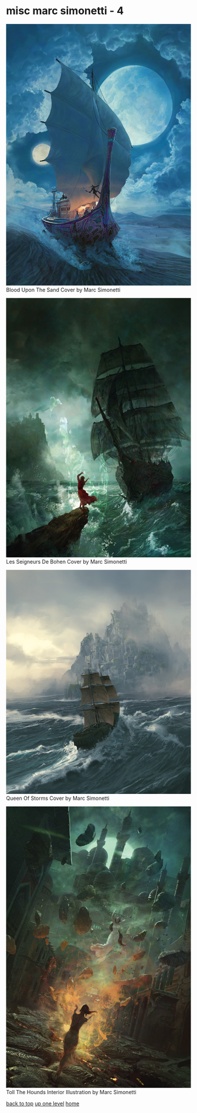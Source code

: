 # misc marc simonetti - 4
[![Blood Upon The Sand Cover by Marc Simonetti](/mobile/misc%20marc%20simonetti/blood%20upon%20the%20sand%20cover%20by%20marc%20simonetti.jpg "Blood Upon The Sand Cover by Marc Simonetti")](https://raw.githubusercontent.com/buckmanc/wallpapers/main/mobile/misc%20marc%20simonetti/blood%20upon%20the%20sand%20cover%20by%20marc%20simonetti.jpg)\
Blood Upon The Sand Cover by Marc Simonetti

[![Les Seigneurs De Bohen Cover by Marc Simonetti](/mobile/misc%20marc%20simonetti/Les%20Seigneurs%20de%20Bohen%20Cover%20by%20Marc%20Simonetti.jpg "Les Seigneurs De Bohen Cover by Marc Simonetti")](https://raw.githubusercontent.com/buckmanc/wallpapers/main/mobile/misc%20marc%20simonetti/Les%20Seigneurs%20de%20Bohen%20Cover%20by%20Marc%20Simonetti.jpg)\
Les Seigneurs De Bohen Cover by Marc Simonetti

[![Queen Of Storms Cover by Marc Simonetti](/mobile/misc%20marc%20simonetti/Queen%20of%20Storms%20Cover%20by%20Marc%20Simonetti.jpg "Queen Of Storms Cover by Marc Simonetti")](https://raw.githubusercontent.com/buckmanc/wallpapers/main/mobile/misc%20marc%20simonetti/Queen%20of%20Storms%20Cover%20by%20Marc%20Simonetti.jpg)\
Queen Of Storms Cover by Marc Simonetti

[![Toll The Hounds Interior Illustration by Marc Simonetti](/mobile/misc%20marc%20simonetti/toll%20the%20hounds%20interior%20illustration%20by%20marc%20simonetti.jpg "Toll The Hounds Interior Illustration by Marc Simonetti")](https://raw.githubusercontent.com/buckmanc/wallpapers/main/mobile/misc%20marc%20simonetti/toll%20the%20hounds%20interior%20illustration%20by%20marc%20simonetti.jpg)\
Toll The Hounds Interior Illustration by Marc Simonetti



[back to top](#)
[up one level](/mobile/README.MD)
[home](/)
